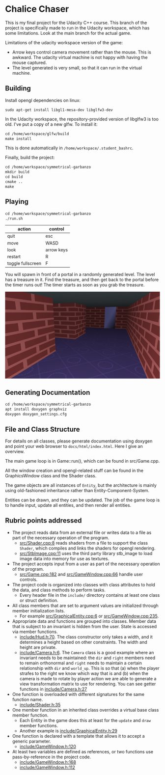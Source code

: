 # Chalice Chaser

This is my final project for the Udacity C++ course.
This branch of the project is specifically made to run in the Udacity workspace,
which has some limitations.
Look at the main branch for the actual game.

Limitations of the udacity workspace version of the game:
- Arrow keys control camera movement rather than the mouse. This is awkward.
The udacity virtual machine is not happy with having the mouse captured.
- The level generated is very small, so that it can run in the virtual machine.


## Building

Install opengl dependencies on linux:
```
sudo apt-get install libgl1-mesa-dev libglfw3-dev
```

In the Udacity workspace, the repository-provided version of libglfw3 is too old.
I've put a copy of a new glfw. To install it:
```
cd /home/workspace/glfw/build
make install
```
This is done automatically in `/home/workspace/.student_bashrc`.

Finally, build the project:
```
cd /home/workspace/symmetrical-garbanzo
mkdir build
cd build
cmake ..
make
```

## Playing

```
cd /home/workspace/symmetrical-garbanzo
./run.sh
```

| action            | control        |
|-------------------|----------------|
| quit              | esc            |
| move              | WASD           |
| look              | arrow keys     |
| restart           | R              |
| toggle fullscreen | F              |

You will spawn in front of a portal in a randomly generated level.
The level has a treasure in it. Find the treasure, and then get back to
the portal before the timer runs out!
The timer starts as soon as you grab the treasure.

![screenshot](images/screenshot.png)


## Generating Documentation

```
cd /home/workspace/symmetrical-garbanzo
apt install doxygen graphviz
doxygen doxygen_settings.cfg
```

## File and Class Structure

For details on all classes, please generate documentation using doxygen and point your web browser to `docs/html/index.html`. Here I give an overview.

The main game loop is in Game::run(), which can be found in src/Game.cpp.

All the window creation and opengl-related stuff can be found in the GraphicsWindow class and the Shader class.

The game objects are all instances of `Entity`, but the architecture is mainly using old-fashioned inheritance rather than Entity-Component-System.

Entities can be drawn, and they can be updated. The job of the game loop is to handle input, update all entities, and then render all entities.


## Rubric points addressed

- The project reads data from an external file or writes data to a file as part of the necessary operation of the program.
  - [src/Shader.cpp:8](https://github.com/ebrahimebrahim/symmetrical-garbanzo/blob/c1f63074296a6987f10be3fa9948d1edea124ebe/src/Shader.cpp#L8) reads shaders from a file to support the class `Shader`, which compiles and links the shaders for opengl rendering.
  - [src/StbImage.cpp:11](https://github.com/ebrahimebrahim/symmetrical-garbanzo/blob/c1f63074296a6987f10be3fa9948d1edea124ebe/src/StbImage.cpp#L11) uses the third party library stb_image to load image data into memory for use as textures.
- The project accepts input from a user as part of the necessary operation of the program.
  - [src/Game.cpp:182](https://github.com/ebrahimebrahim/symmetrical-garbanzo/blob/c1f63074296a6987f10be3fa9948d1edea124ebe/src/Game.cpp#L182) and [src/GameWindow.cpp:66](https://github.com/ebrahimebrahim/symmetrical-garbanzo/blob/c1f63074296a6987f10be3fa9948d1edea124ebe/src/GameWindow.cpp#L66) handle user controls.
- The project code is organized into classes with class attributes to hold the data, and class methods to perform tasks.
  - Every header file in the `include/` directory contains at least one class or struct definition.
- All class members that are set to argument values are initialized through member initialization lists.
  - For example [src/GraphicalEntity.cpp:6](https://github.com/ebrahimebrahim/symmetrical-garbanzo/blob/c1f63074296a6987f10be3fa9948d1edea124ebe/src/GraphicalEntity.cpp#L6) or [src/GameWindow.cpp:235](https://github.com/ebrahimebrahim/symmetrical-garbanzo/blob/c1f63074296a6987f10be3fa9948d1edea124ebe/src/GameWindow.cpp#L235).
- Appropriate data and functions are grouped into classes. Member data that is subject to an invariant is hidden from the user. State is accessed via member functions.
  - [include/Hud.h:70](https://github.com/ebrahimebrahim/symmetrical-garbanzo/blob/c1f63074296a6987f10be3fa9948d1edea124ebe/include/Hud.h#L70). The class constructor only takes a width, and it determines a height based on other constraints. The width and height are private.
  - [include/Camera.h:6](https://github.com/ebrahimebrahim/symmetrical-garbanzo/blob/c1f63074296a6987f10be3fa9948d1edea124ebe/include/Camera.h#L6). The `Camera` class is a good example where an invariant needs to be maintained: the `dir` and `right` members need to remain orthonormal and `right` needs to maintain a certain relationship with `dir` and `world_up`. This is so that (a) when the player strafes to the right we know which way that is and (b) when the camera is made to rotate by player action we are able to generate a view transformation matrix to use for rendering. You can see getter functions in [include/Camera.h:27](https://github.com/ebrahimebrahim/symmetrical-garbanzo/blob/c1f63074296a6987f10be3fa9948d1edea124ebe/include/Camera.h#L27)
- One function is overloaded with different signatures for the same function name.
  - [include/Shader.h:35](https://github.com/ebrahimebrahim/symmetrical-garbanzo/blob/c1f63074296a6987f10be3fa9948d1edea124ebe/include/Shader.h#L35)
- One member function in an inherited class overrides a virtual base class member function.
  - Each Entity in the game does this at least for the `update` and `draw` member functions.
  - Another example is [include/GraphicalEntity.h:29](https://github.com/ebrahimebrahim/symmetrical-garbanzo/blob/c1f63074296a6987f10be3fa9948d1edea124ebe/include/GraphicalEntity.h#L29)
- One function is declared with a template that allows it to accept a generic parameter.
  - [include/GameWindow.h:120](https://github.com/ebrahimebrahim/symmetrical-garbanzo/blob/c1f63074296a6987f10be3fa9948d1edea124ebe/include/GameWindow.h#L120)
- At least two variables are defined as references, or two functions use pass-by-reference in the project code.
  - [include/GameWindow.h:168](https://github.com/ebrahimebrahim/symmetrical-garbanzo/blob/c1f63074296a6987f10be3fa9948d1edea124ebe/include/GameWindow.h#L168)
  - [include/GameWindow.h:112](https://github.com/ebrahimebrahim/symmetrical-garbanzo/blob/c1f63074296a6987f10be3fa9948d1edea124ebe/include/GameWindow.h#L112)
